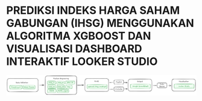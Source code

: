 # PREDIKSI INDEKS HARGA SAHAM GABUNGAN (IHSG) MENGGUNAKAN ALGORITMA XGBOOST DAN VISUALISASI DASHBOARD INTERAKTIF LOOKER STUDIO

![Project Deployment Pipeline](./deployment-pipeline.png)
